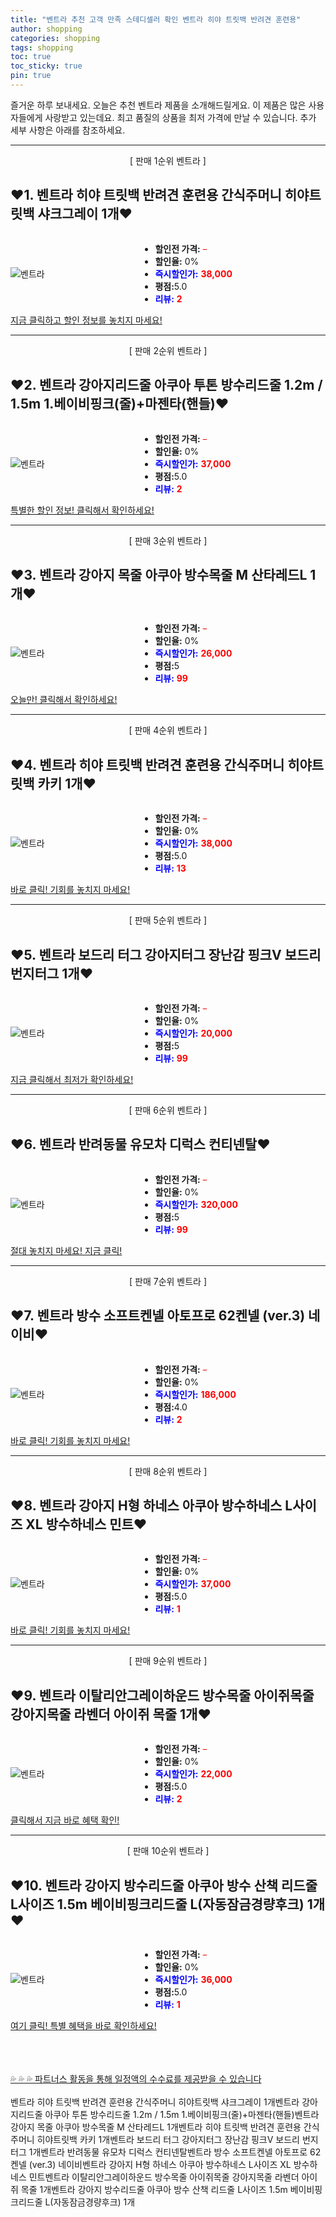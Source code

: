 ```yaml
---
title: "벤트라 추천 고객 만족 스테디셀러 확인 벤트라 히야 트릿백 반려견 훈련용"
author: shopping
categories: shopping
tags: shopping
toc: true
toc_sticky: true
pin: true
---
```

즐거운 하루 보내세요. 오늘은 추천 벤트라 제품을 소개해드릴게요. 이 제품은 많은 사용자들에게 사랑받고 있는데요. 최고 품질의 상품을 최저 가격에 만날 수 있습니다. 추가 세부 사항은 아래를 참조하세요.

---
<p class="toplist" style="margin: 0 auto; display: block; width: fit-content;">[ 판매 1순위 벤트라 ]</p>

<h2><strong>❤️1. 벤트라 히야 트릿백 반려견 훈련용 간식주머니 히야트릿백 샤크그레이 1개❤️</strong></h2>

<div style="display: flex; align-items: center;">
    <div style="flex: 0.4;">
        <img src="https://thumbnail8.coupangcdn.com/thumbnails/remote/230x230ex/image/vendor_inventory/365f/2d8c868e0835872c2d638f8c9a940c433c19d23c57298ef88a3684df7e87.jpeg" alt="벤트라" style="max-width: 100%;">
    </div>
    <div style="flex: 0.6; margin-left: 10px;">
        <ul>
            <li><strong>할인전 가격:</strong> <del style="color: red;">-</del></li>
            <li><strong>할인율:</strong> 0%</li>
            <li><span style='color:blue'><strong>즉시할인가:</strong></span> <span style='color:red'><strong>38,000</strong></span></li>
            <li><strong>평점:</strong>5.0</li>
            <li><span style='color:blue'><strong>리뷰:</strong></span> <span style='color:red'><strong>2</strong></span></li>
        </ul>
    </div>
</div>
<div class="center">
    <a href="https://selin100587001.github.io?lptag=AF9450613&subid=githubio&pageKey=7385669509&traceid=V0-153&itemId=19083947488&vendorItemId=86206205884" class="myButton">
        지금 클릭하고 할인 정보를 놓치지 마세요!
    </a>
</div>


---
<p class="toplist" style="margin: 0 auto; display: block; width: fit-content;">[ 판매 2순위 벤트라 ]</p>

<h2><strong>❤️2. 벤트라 강아지리드줄 아쿠아 투톤 방수리드줄 1.2m / 1.5m 1.베이비핑크(줄)+마젠타(핸들)❤️</strong></h2>

<div style="display: flex; align-items: center;">
    <div style="flex: 0.4;">
        <img src="https://thumbnail6.coupangcdn.com/thumbnails/remote/230x230ex/image/vendor_inventory/32c5/29b45ff666153fdaa9dc9c888cb3ad3b644bf026e30a16d3dbf952a9e128.jpeg" alt="벤트라" style="max-width: 100%;">
    </div>
    <div style="flex: 0.6; margin-left: 10px;">
        <ul>
            <li><strong>할인전 가격:</strong> <del style="color: red;">-</del></li>
            <li><strong>할인율:</strong> 0%</li>
            <li><span style='color:blue'><strong>즉시할인가:</strong></span> <span style='color:red'><strong>37,000</strong></span></li>
            <li><strong>평점:</strong>5.0</li>
            <li><span style='color:blue'><strong>리뷰:</strong></span> <span style='color:red'><strong>2</strong></span></li>
        </ul>
    </div>
</div>
<div class="center">
    <a href="https://selin100587001.github.io?lptag=AF9450613&subid=githubio&pageKey=7385669508&traceid=V0-153&itemId=19083947456&vendorItemId=86206205618" class="myButton">
        특별한 할인 정보! 클릭해서 확인하세요!
    </a>
</div>


---
<p class="toplist" style="margin: 0 auto; display: block; width: fit-content;">[ 판매 3순위 벤트라 ]</p>

<h2><strong>❤️3. 벤트라 강아지 목줄 아쿠아 방수목줄 M 산타레드L 1개❤️</strong></h2>

<div style="display: flex; align-items: center;">
    <div style="flex: 0.4;">
        <img src="https://thumbnail9.coupangcdn.com/thumbnails/remote/230x230ex/image/vendor_inventory/0c45/51c07133fe88ecf8fcc8abd7533637a9b9cee82dbfa093b169488ed7dc4f.jpeg" alt="벤트라" style="max-width: 100%;">
    </div>
    <div style="flex: 0.6; margin-left: 10px;">
        <ul>
            <li><strong>할인전 가격:</strong> <del style="color: red;">-</del></li>
            <li><strong>할인율:</strong> 0%</li>
            <li><span style='color:blue'><strong>즉시할인가:</strong></span> <span style='color:red'><strong>26,000</strong></span></li>
            <li><strong>평점:</strong>5</li>
            <li><span style='color:blue'><strong>리뷰:</strong></span> <span style='color:red'><strong>99</strong></span></li>
        </ul>
    </div>
</div>
<div class="center">
    <a href="https://selin100587001.github.io?lptag=AF9450613&subid=githubio&pageKey=7385669386&traceid=V0-153&itemId=19083946748&vendorItemId=86206205076" class="myButton">
        오늘만! 클릭해서 확인하세요!
    </a>
</div>


---
<p class="toplist" style="margin: 0 auto; display: block; width: fit-content;">[ 판매 4순위 벤트라 ]</p>

<h2><strong>❤️4. 벤트라 히야 트릿백 반려견 훈련용 간식주머니 히야트릿백 카키 1개❤️</strong></h2>

<div style="display: flex; align-items: center;">
    <div style="flex: 0.4;">
        <img src="https://thumbnail8.coupangcdn.com/thumbnails/remote/230x230ex/image/vendor_inventory/365f/2d8c868e0835872c2d638f8c9a940c433c19d23c57298ef88a3684df7e87.jpeg" alt="벤트라" style="max-width: 100%;">
    </div>
    <div style="flex: 0.6; margin-left: 10px;">
        <ul>
            <li><strong>할인전 가격:</strong> <del style="color: red;">-</del></li>
            <li><strong>할인율:</strong> 0%</li>
            <li><span style='color:blue'><strong>즉시할인가:</strong></span> <span style='color:red'><strong>38,000</strong></span></li>
            <li><strong>평점:</strong>5.0</li>
            <li><span style='color:blue'><strong>리뷰:</strong></span> <span style='color:red'><strong>13</strong></span></li>
        </ul>
    </div>
</div>
<div class="center">
    <a href="https://selin100587001.github.io?lptag=AF9450613&subid=githubio&pageKey=6344521942&traceid=V0-153&itemId=13324531187&vendorItemId=86206205893" class="myButton">
        바로 클릭! 기회를 놓치지 마세요!
    </a>
</div>


---
<p class="toplist" style="margin: 0 auto; display: block; width: fit-content;">[ 판매 5순위 벤트라 ]</p>

<h2><strong>❤️5. 벤트라 보드리 터그 강아지터그 장난감 핑크V 보드리 번지터그 1개❤️</strong></h2>

<div style="display: flex; align-items: center;">
    <div style="flex: 0.4;">
        <img src="https://thumbnail9.coupangcdn.com/thumbnails/remote/230x230ex/image/vendor_inventory/0044/921b862b13eb980f5b2b7c0211ebffd6248755813c250eb1ca71ff35876c.jpeg" alt="벤트라" style="max-width: 100%;">
    </div>
    <div style="flex: 0.6; margin-left: 10px;">
        <ul>
            <li><strong>할인전 가격:</strong> <del style="color: red;">-</del></li>
            <li><strong>할인율:</strong> 0%</li>
            <li><span style='color:blue'><strong>즉시할인가:</strong></span> <span style='color:red'><strong>20,000</strong></span></li>
            <li><strong>평점:</strong>5</li>
            <li><span style='color:blue'><strong>리뷰:</strong></span> <span style='color:red'><strong>99</strong></span></li>
        </ul>
    </div>
</div>
<div class="center">
    <a href="https://selin100587001.github.io?lptag=AF9450613&subid=githubio&pageKey=7385669768&traceid=V0-153&itemId=19083948525&vendorItemId=86206207362" class="myButton">
        지금 클릭해서 최저가 확인하세요!
    </a>
</div>


---
<p class="toplist" style="margin: 0 auto; display: block; width: fit-content;">[ 판매 6순위 벤트라 ]</p>

<h2><strong>❤️6. 벤트라 반려동물 유모차 디럭스 컨티넨탈❤️</strong></h2>

<div style="display: flex; align-items: center;">
    <div style="flex: 0.4;">
        <img src="https://thumbnail9.coupangcdn.com/thumbnails/remote/230x230ex/image/vendor_inventory/1e91/2bce70144b0bbe47b971dd076409202e79399225e85593db9607e24c1a13.jpeg" alt="벤트라" style="max-width: 100%;">
    </div>
    <div style="flex: 0.6; margin-left: 10px;">
        <ul>
            <li><strong>할인전 가격:</strong> <del style="color: red;">-</del></li>
            <li><strong>할인율:</strong> 0%</li>
            <li><span style='color:blue'><strong>즉시할인가:</strong></span> <span style='color:red'><strong>320,000</strong></span></li>
            <li><strong>평점:</strong>5</li>
            <li><span style='color:blue'><strong>리뷰:</strong></span> <span style='color:red'><strong>99</strong></span></li>
        </ul>
    </div>
</div>
<div class="center">
    <a href="https://selin100587001.github.io?lptag=AF9450613&subid=githubio&pageKey=6344521981&traceid=V0-153&itemId=13324531489&vendorItemId=86206206118" class="myButton">
        절대 놓치지 마세요! 지금 클릭!
    </a>
</div>


---
<p class="toplist" style="margin: 0 auto; display: block; width: fit-content;">[ 판매 7순위 벤트라 ]</p>

<h2><strong>❤️7. 벤트라 방수 소프트켄넬 아토프로 62켄넬 (ver.3) 네이비❤️</strong></h2>

<div style="display: flex; align-items: center;">
    <div style="flex: 0.4;">
        <img src="https://thumbnail8.coupangcdn.com/thumbnails/remote/230x230ex/image/vendor_inventory/2cc8/5bf88ba528deb19610383f7216d577faa7e8767cc59937c6a31f6c65652e.jpeg" alt="벤트라" style="max-width: 100%;">
    </div>
    <div style="flex: 0.6; margin-left: 10px;">
        <ul>
            <li><strong>할인전 가격:</strong> <del style="color: red;">-</del></li>
            <li><strong>할인율:</strong> 0%</li>
            <li><span style='color:blue'><strong>즉시할인가:</strong></span> <span style='color:red'><strong>186,000</strong></span></li>
            <li><strong>평점:</strong>4.0</li>
            <li><span style='color:blue'><strong>리뷰:</strong></span> <span style='color:red'><strong>2</strong></span></li>
        </ul>
    </div>
</div>
<div class="center">
    <a href="https://selin100587001.github.io?lptag=AF9450613&subid=githubio&pageKey=7385669750&traceid=V0-153&itemId=19083948457&vendorItemId=86206207129" class="myButton">
        바로 클릭! 기회를 놓치지 마세요!
    </a>
</div>


---
<p class="toplist" style="margin: 0 auto; display: block; width: fit-content;">[ 판매 8순위 벤트라 ]</p>

<h2><strong>❤️8. 벤트라 강아지 H형 하네스 아쿠아 방수하네스 L사이즈 XL 방수하네스 민트❤️</strong></h2>

<div style="display: flex; align-items: center;">
    <div style="flex: 0.4;">
        <img src="https://thumbnail9.coupangcdn.com/thumbnails/remote/230x230ex/image/vendor_inventory/6955/7dd431cf9a2e4d4c5dd5b084392ad0193eb6eb129e2de39a21c555bf41b9.jpeg" alt="벤트라" style="max-width: 100%;">
    </div>
    <div style="flex: 0.6; margin-left: 10px;">
        <ul>
            <li><strong>할인전 가격:</strong> <del style="color: red;">-</del></li>
            <li><strong>할인율:</strong> 0%</li>
            <li><span style='color:blue'><strong>즉시할인가:</strong></span> <span style='color:red'><strong>37,000</strong></span></li>
            <li><strong>평점:</strong>5.0</li>
            <li><span style='color:blue'><strong>리뷰:</strong></span> <span style='color:red'><strong>1</strong></span></li>
        </ul>
    </div>
</div>
<div class="center">
    <a href="https://selin100587001.github.io?lptag=AF9450613&subid=githubio&pageKey=7385669623&traceid=V0-153&itemId=19083947886&vendorItemId=86206206719" class="myButton">
        바로 클릭! 기회를 놓치지 마세요!
    </a>
</div>


---
<p class="toplist" style="margin: 0 auto; display: block; width: fit-content;">[ 판매 9순위 벤트라 ]</p>

<h2><strong>❤️9. 벤트라 이탈리안그레이하운드 방수목줄 아이쥐목줄 강아지목줄 라벤더 아이쥐 목줄 1개❤️</strong></h2>

<div style="display: flex; align-items: center;">
    <div style="flex: 0.4;">
        <img src="https://thumbnail10.coupangcdn.com/thumbnails/remote/230x230ex/image/vendor_inventory/bdc5/de238c811cf6c9a7ed92c7dae8e8e8cf37044d79592031741bfa0711e75f.jpeg" alt="벤트라" style="max-width: 100%;">
    </div>
    <div style="flex: 0.6; margin-left: 10px;">
        <ul>
            <li><strong>할인전 가격:</strong> <del style="color: red;">-</del></li>
            <li><strong>할인율:</strong> 0%</li>
            <li><span style='color:blue'><strong>즉시할인가:</strong></span> <span style='color:red'><strong>22,000</strong></span></li>
            <li><strong>평점:</strong>5.0</li>
            <li><span style='color:blue'><strong>리뷰:</strong></span> <span style='color:red'><strong>2</strong></span></li>
        </ul>
    </div>
</div>
<div class="center">
    <a href="https://selin100587001.github.io?lptag=AF9450613&subid=githubio&pageKey=7385669544&traceid=V0-153&itemId=19083947685&vendorItemId=86206206432" class="myButton">
        클릭해서 지금 바로 혜택 확인!
    </a>
</div>


---
<p class="toplist" style="margin: 0 auto; display: block; width: fit-content;">[ 판매 10순위 벤트라 ]</p>

<h2><strong>❤️10. 벤트라 강아지 방수리드줄 아쿠아 방수 산책 리드줄 L사이즈 1.5m 베이비핑크리드줄 L(자동잠금경량후크) 1개❤️</strong></h2>

<div style="display: flex; align-items: center;">
    <div style="flex: 0.4;">
        <img src="https://thumbnail8.coupangcdn.com/thumbnails/remote/230x230ex/image/vendor_inventory/3a20/6cd43090ff1b4a7f73c936505c3c029f5993d11fe20ab0e19af9f0af37b2.jpeg" alt="벤트라" style="max-width: 100%;">
    </div>
    <div style="flex: 0.6; margin-left: 10px;">
        <ul>
            <li><strong>할인전 가격:</strong> <del style="color: red;">-</del></li>
            <li><strong>할인율:</strong> 0%</li>
            <li><span style='color:blue'><strong>즉시할인가:</strong></span> <span style='color:red'><strong>36,000</strong></span></li>
            <li><strong>평점:</strong>5.0</li>
            <li><span style='color:blue'><strong>리뷰:</strong></span> <span style='color:red'><strong>1</strong></span></li>
        </ul>
    </div>
</div>
<div class="center">
    <a href="https://selin100587001.github.io?lptag=AF9450613&subid=githubio&pageKey=7385669649&traceid=V0-153&itemId=19083947947&vendorItemId=86206206540" class="myButton">
        여기 클릭! 특별 혜택을 바로 확인하세요!
    </a>
</div>

<br><br><br>[💦 💦 💦 파트너스 활동을 통해 일정액의 수수료를 제공받을 수 있습니다](https://link.coupang.com/a/bcpT2c)<br><br>벤트라 히야 트릿백 반려견 훈련용 간식주머니 히야트릿백 샤크그레이 1개벤트라 강아지리드줄 아쿠아 투톤 방수리드줄 1.2m / 1.5m 1.베이비핑크(줄)+마젠타(핸들)벤트라 강아지 목줄 아쿠아 방수목줄 M 산타레드L 1개벤트라 히야 트릿백 반려견 훈련용 간식주머니 히야트릿백 카키 1개벤트라 보드리 터그 강아지터그 장난감 핑크V 보드리 번지터그 1개벤트라 반려동물 유모차 디럭스 컨티넨탈벤트라 방수 소프트켄넬 아토프로 62켄넬 (ver.3) 네이비벤트라 강아지 H형 하네스 아쿠아 방수하네스 L사이즈 XL 방수하네스 민트벤트라 이탈리안그레이하운드 방수목줄 아이쥐목줄 강아지목줄 라벤더 아이쥐 목줄 1개벤트라 강아지 방수리드줄 아쿠아 방수 산책 리드줄 L사이즈 1.5m 베이비핑크리드줄 L(자동잠금경량후크) 1개